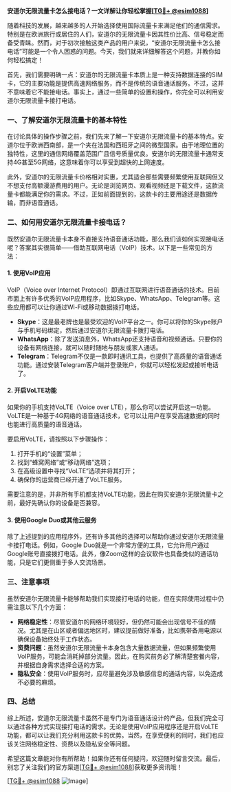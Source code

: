 **安道尔无限流量卡怎么接电话？一文详解让你轻松掌握[[TG💪+ @esim1088](https://t.me/s/esim1088)]**

随着科技的发展，越来越多的人开始选择使用国际流量卡来满足他们的通信需求。特别是在欧洲旅行或居住的人们，安道尔的无限流量卡因其性价比高、信号稳定而备受青睐。然而，对于初次接触这类产品的用户来说，“安道尔无限流量卡怎么接电话”可能是一个令人困惑的问题。今天，我们就来详细解答这个问题，并教你如何轻松搞定！

首先，我们需要明确一点：安道尔的无限流量卡本质上是一种支持数据连接的SIM卡，它的主要功能是提供高速网络服务，而不是传统的语音通话服务。不过，这并不意味着它不能接电话。事实上，通过一些简单的设置和操作，你完全可以利用安道尔无限流量卡接打电话。

### **一、了解安道尔无限流量卡的基本特性**

在讨论具体的操作步骤之前，我们先来了解一下安道尔无限流量卡的基本特点。安道尔位于欧洲西南部，是一个夹在法国和西班牙之间的微型国家。由于地理位置的独特性，这里的通信网络覆盖范围广且信号质量优良。安道尔的无限流量卡通常支持4G甚至5G网络，这意味着你可以享受到超快的上网速度。

此外，安道尔的无限流量卡价格相对实惠，尤其适合那些需要频繁使用互联网但又不想支付高额漫游费用的用户。无论是浏览网页、观看视频还是下载文件，这款流量卡都能满足你的需求。不过，正如前面提到的，这款卡的主要用途还是数据传输，而非语音通话。

### **二、如何用安道尔无限流量卡接电话？**

既然安道尔无限流量卡本身不直接支持语音通话功能，那么我们该如何实现接电话呢？答案其实很简单——借助互联网电话（VoIP）技术。以下是一些常见的方法：

#### **1. 使用VoIP应用**
VoIP（Voice over Internet Protocol）即通过互联网进行语音通话的技术。目前市面上有许多优秀的VoIP应用程序，比如Skype、WhatsApp、Telegram等。这些应用都可以让你通过Wi-Fi或移动数据拨打电话。

- **Skype**：这是最老牌也是最受欢迎的VoIP平台之一。你可以将你的Skype账户与手机号码绑定，然后通过安道尔无限流量卡拨打电话。
- **WhatsApp**：除了发送消息外，WhatsApp还支持语音和视频通话。只要你的设备有网络连接，就可以随时随地与朋友或家人通话。
- **Telegram**：Telegram不仅是一款即时通讯工具，也提供了高质量的语音通话功能。通过安装Telegram客户端并登录账户，你就可以轻松发起或接听电话了。

#### **2. 开启VoLTE功能**
如果你的手机支持VoLTE（Voice over LTE），那么你可以尝试开启这一功能。VoLTE是一种基于4G网络的语音通话技术，它可以让用户在享受高速数据的同时也能进行高质量的语音通话。

要启用VoLTE，请按照以下步骤操作：
1. 打开手机的“设置”菜单；
2. 找到“蜂窝网络”或“移动网络”选项；
3. 在高级设置中寻找“VoLTE”选项并将其打开；
4. 确保你的运营商已经开通了VoLTE服务。

需要注意的是，并非所有手机都支持VoLTE功能，因此在购买安道尔无限流量卡之前，最好先确认你的设备是否兼容。

#### **3. 使用Google Duo或其他云服务**
除了上述提到的应用程序外，还有许多其他的选择可以帮助你通过安道尔无限流量卡接打电话。例如，Google Duo就是一个非常方便的工具，它允许用户通过Google账号直接拨打电话。此外，像Zoom这样的会议软件也具备类似的通话功能，只是它们更侧重于多人交流场景。

### **三、注意事项**

虽然安道尔无限流量卡能够帮助我们实现接打电话的功能，但在实际使用过程中仍需注意以下几个方面：

- **网络稳定性**：尽管安道尔的网络环境较好，但仍然可能会出现信号不佳的情况。尤其是在山区或者偏远地区时，建议提前做好准备，比如携带备用电源以确保设备始终处于工作状态。
- **资费问题**：虽然安道尔无限流量卡本身包含大量数据流量，但如果频繁使用VoIP服务，可能会消耗掉部分流量。因此，在购买前务必了解清楚套餐内容，并根据自身需求选择合适的方案。
- **隐私安全**：使用VoIP服务时，应尽量避免涉及敏感信息的通话内容，以免造成不必要的麻烦。

### **四、总结**

综上所述，安道尔无限流量卡虽然不是专门为语音通话设计的产品，但我们完全可以通过各种方式实现接打电话的需求。无论是使用VoIP应用程序还是开启VoLTE功能，都可以让我们充分利用这款卡的优势。当然，在享受便利的同时，我们也应该关注网络稳定性、资费以及隐私安全等问题。

希望这篇文章能对你有所帮助！如果你还有任何疑问，欢迎随时留言交流。最后，别忘了关注我们的官方渠道[[TG💪+ @esim1088](https://t.me/s/esim1088)]获取更多资讯哦！

[[TG💪+ @esim1088](https://t.me/s/esim1088) ![Image](https://i.postimg.cc/4NQfJmqS/Snipaste-2025-05-13-00-14-12.png)]